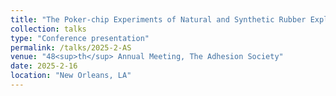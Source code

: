 ```yaml
---
title: "The Poker-chip Experiments of Natural and Synthetic Rubber Explained"
collection: talks
type: "Conference presentation"
permalink: /talks/2025-2-AS
venue: "48<sup>th</sup> Annual Meeting, The Adhesion Society"
date: 2025-2-16
location: "New Orleans, LA"
---
```


